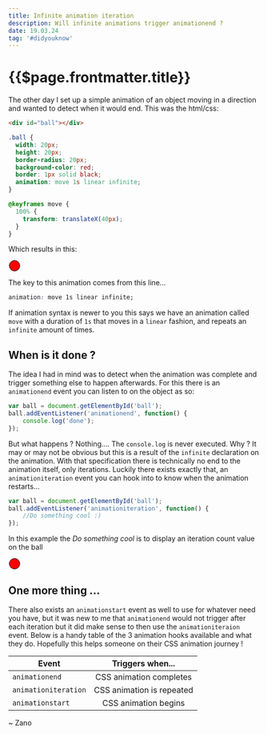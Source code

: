 ```yaml
---
title: Infinite animation iteration
description: Will infinite animations trigger animationend ?
date: 19.03.24
tag: '#didyouknow'
---
```


# {{$page.frontmatter.title}}

<Badge :text="$page.frontmatter.date" />
<Badge :text="$page.frontmatter.tag" />
<Tweet />

The other day I set up a simple animation of an object moving in a direction and wanted to detect when it would end. This was the html/css:

```html
<div id="ball"></div>
```

```css
.ball {
  width: 20px;
  height: 20px;
  border-radius: 20px;
  background-color: red;
  border: 1px solid black;
  animation: move 1s linear infinite;
}

@keyframes move {
  100% {
    transform: translateX(40px);
  }
}
```

Which results in this:

<style>
#ball1{
	width:20px;
	height:20px;
	border-radius:20px;
	background-color: red;
	border: 1px solid black;
	animation: move 1s linear infinite;
}

    @keyframes move{
    100%{
    transform: translateX(40px);
    }

}
</style>
<div id="ball1"></div>

The key to this animation comes from this line...

```css
animation: move 1s linear infinite;
```

If animation syntax is newer to you this says we have an animation called `move` with a duration of `1s` that moves in a `linear` fashion, and repeats an `infinite` amount of times.

## When is it done ?

The idea I had in mind was to detect when the animation was complete and trigger something else to happen afterwards. For this there is an `animationend` event you can listen to on the object as so:

```javascript
var ball = document.getElementById('ball');
ball.addEventListener('animationend', function() { 
	console.log('done'); 
});
```

But what happens ? Nothing.... The `console.log` is never executed. Why ? It may or may not be obvious but this is a result of the `infinite` declaration on the animation. With that specification there is technically no end to the animation itself, only iterations. Luckily there exists exactly that, an `animationiteration` event you can hook into to know when the animation restarts...

```javascript
var ball = document.getElementById('ball');
ball.addEventListener('animationiteration', function() {
	//Do something cool :)
});
```

In this example the _Do something cool_ is to display an iteration count value on the ball

<style>
#ball2{
	width:20px;
	height:20px;
	border-radius:20px;
	background-color: red;
	border: 1px solid black;
	animation: move 1s linear infinite;
	text-align: center;
}

    @keyframes move{
    100%{
    transform: translateX(40px);
    }

}
</style>
<div id="ball2">
</div>

## One more thing ...
There also exists an `animationstart` event as well to use for whatever need you have, but it was new to me that `animationend` would not trigger after each iteration but it did make sense to then use the `animationiteraion` event. Below is a handy table of the 3 animation hooks available and what they do.  Hopefully this helps someone on their CSS animation journey !


| Event                |      Triggers when...     |
| -------------------- | :-----------------------: |
| `animationend`       |  CSS animation completes  |
| `animationiteration` | CSS animation is repeated |
| `animationstart`     |   CSS animation begins    |

~ Zano



<script type="text/javascript">
export default{

	mounted(){
		var count = 0;
		var ball = document.getElementById('ball2');
		ball.addEventListener('animationiteration', ()=> {
			ball.innerText = count++;
		});
	}
}
</script>
